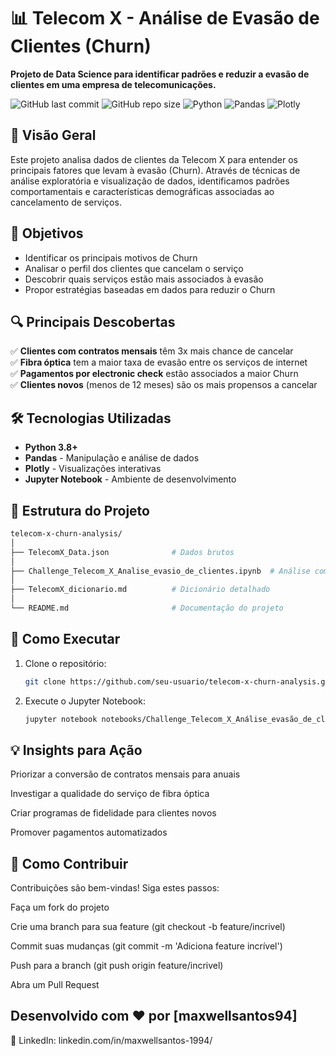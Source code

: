 # 📊 Telecom X - Análise de Evasão de Clientes (Churn)

**Projeto de Data Science para identificar padrões e reduzir a evasão de clientes em uma empresa de telecomunicações.**

![GitHub last commit](https://img.shields.io/github/last-commit/seu-usuario/telecom-x-churn-analysis)
![GitHub repo size](https://img.shields.io/github/repo-size/seu-usuario/telecom-x-churn-analysis)
![Python](https://img.shields.io/badge/Python-3.8%2B-blue)
![Pandas](https://img.shields.io/badge/Pandas-1.3+-brightgreen)
![Plotly](https://img.shields.io/badge/Plotly-5.0+-orange)

## 📌 Visão Geral

Este projeto analisa dados de clientes da Telecom X para entender os principais fatores que levam à evasão (Churn). Através de técnicas de análise exploratória e visualização de dados, identificamos padrões comportamentais e características demográficas associadas ao cancelamento de serviços.

## 🎯 Objetivos

- Identificar os principais motivos de Churn
- Analisar o perfil dos clientes que cancelam o serviço
- Descobrir quais serviços estão mais associados à evasão
- Propor estratégias baseadas em dados para reduzir o Churn

## 🔍 Principais Descobertas

✅ **Clientes com contratos mensais** têm 3x mais chance de cancelar  
✅ **Fibra óptica** tem a maior taxa de evasão entre os serviços de internet  
✅ **Pagamentos por electronic check** estão associados a maior Churn  
✅ **Clientes novos** (menos de 12 meses) são os mais propensos a cancelar  

## 🛠️ Tecnologias Utilizadas

- **Python 3.8+**
- **Pandas** - Manipulação e análise de dados
- **Plotly** - Visualizações interativas
- **Jupyter Notebook** - Ambiente de desenvolvimento

## 📂 Estrutura do Projeto
```bash
telecom-x-churn-analysis/
│
├── TelecomX_Data.json              # Dados brutos
│
├── Challenge_Telecom_X_Analise_evasio_de_clientes.ipynb  # Análise completa
│
├── TelecomX_dicionario.md          # Dicionário detalhado
│
└── README.md                       # Documentação do projeto
 ```

## 🚀 Como Executar

1. Clone o repositório:
   ```bash
   git clone https://github.com/seu-usuario/telecom-x-churn-analysis.git
   ```

2. Execute o Jupyter Notebook:
   ```bash
   jupyter notebook notebooks/Challenge_Telecom_X_Análise_evasão_de_clientes.ipynb
   ```

## 💡 Insights para Ação
Priorizar a conversão de contratos mensais para anuais

Investigar a qualidade do serviço de fibra óptica

Criar programas de fidelidade para clientes novos

Promover pagamentos automatizados

## 🤝 Como Contribuir
Contribuições são bem-vindas! Siga estes passos:

Faça um fork do projeto

Crie uma branch para sua feature (git checkout -b feature/incrivel)

Commit suas mudanças (git commit -m 'Adiciona feature incrível')

Push para a branch (git push origin feature/incrivel)

Abra um Pull Request

## Desenvolvido com ❤️ por [maxwellsantos94]
🔗 LinkedIn: linkedin.com/in/maxwellsantos-1994/
